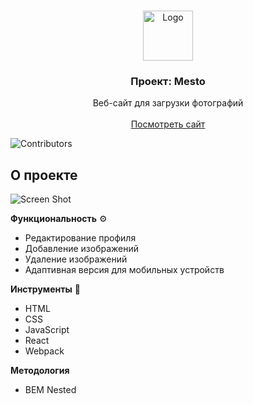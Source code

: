 <br/>
<p align="center">
  <a href="https://github.com/IgorSuhachov/mesto">
    <img src="https://raw.githubusercontent.com/IgorSuhachov/mesto/11d813fc72ba546760b1b391b929dc9e18e411d6/src/images/logo.svg" alt="Logo" width="80" height="80">
  </a>

  <h3 align="center">Проект: Mesto</h3>

  <p align="center">
    Веб-сайт для загрузки фотографий
    <br/>
    <br/>
    <a href="https://igorsuhachov.github.io/mesto/">Посмотреть сайт</a>
  </p>
</p>

![Contributors](https://img.shields.io/github/contributors/IgorSuhachov/mesto-react?color=dark-green) 

## О проекте

![Screen Shot](https://github.com/IgorSuhachov/mesto/blob/main/src/vendor/readmeSources/website.png?raw=true)

<b>Функциональность</b> ⚙️

* Редактирование профиля
* Добавление изображений
* Удаление изображений
* Адаптивная версия для мобильных устройств

<b>Инструменты</b> 🔧

* HTML
* CSS
* JavaScript
* React
* Webpack

<b>Методология</b>

* BEM Nested
